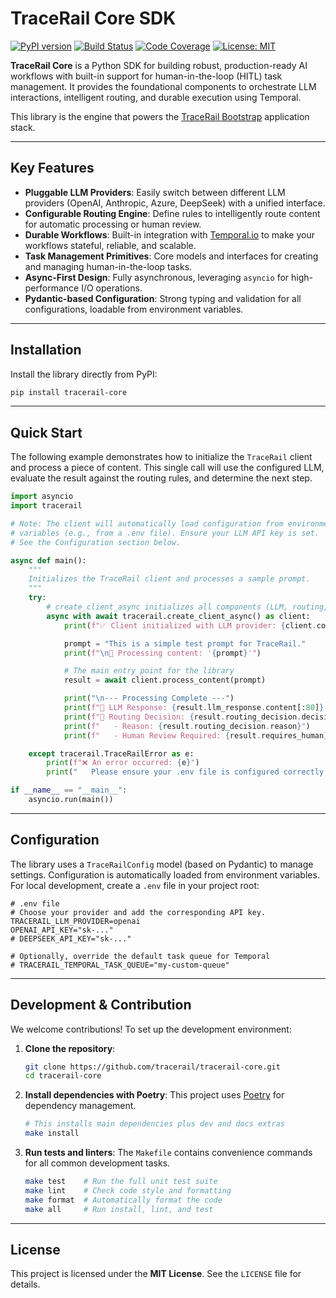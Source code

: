 # TraceRail Core SDK

[![PyPI version](https://img.shields.io/pypi/v/tracerail-core.svg)](https://pypi.org/project/tracerail-core/)
[![Build Status](https://img.shields.io/github/actions/workflow/status/tracerail/tracerail-core/main.yml?branch=main)](https://github.com/tracerail/tracerail-core/actions)
[![Code Coverage](https://img.shields.io/codecov/c/github/tracerail/tracerail-core)](https://codecov.io/gh/tracerail/tracerail-core)
[![License: MIT](https://img.shields.io/badge/License-MIT-yellow.svg)](https://opensource.org/licenses/MIT)

**TraceRail Core** is a Python SDK for building robust, production-ready AI workflows with built-in support for human-in-the-loop (HITL) task management. It provides the foundational components to orchestrate LLM interactions, intelligent routing, and durable execution using Temporal.

This library is the engine that powers the [TraceRail Bootstrap](https://github.com/tracerail/tracerail-bootstrap) application stack.

---

## Key Features

*   **Pluggable LLM Providers**: Easily switch between different LLM providers (OpenAI, Anthropic, Azure, DeepSeek) with a unified interface.
*   **Configurable Routing Engine**: Define rules to intelligently route content for automatic processing or human review.
*   **Durable Workflows**: Built-in integration with [Temporal.io](https://temporal.io/) to make your workflows stateful, reliable, and scalable.
*   **Task Management Primitives**: Core models and interfaces for creating and managing human-in-the-loop tasks.
*   **Async-First Design**: Fully asynchronous, leveraging `asyncio` for high-performance I/O operations.
*   **Pydantic-based Configuration**: Strong typing and validation for all configurations, loadable from environment variables.

---

## Installation

Install the library directly from PyPI:

```bash
pip install tracerail-core
```

---

## Quick Start

The following example demonstrates how to initialize the `TraceRail` client and process a piece of content. This single call will use the configured LLM, evaluate the result against the routing rules, and determine the next step.

```python
import asyncio
import tracerail

# Note: The client will automatically load configuration from environment
# variables (e.g., from a .env file). Ensure your LLM API key is set.
# See the Configuration section below.

async def main():
    """
    Initializes the TraceRail client and processes a sample prompt.
    """
    try:
        # create_client_async initializes all components (LLM, routing, etc.)
        async with await tracerail.create_client_async() as client:
            print(f"✅ Client initialized with LLM provider: {client.config.llm.provider.value}")

            prompt = "This is a simple test prompt for TraceRail."
            print(f"\n📝 Processing content: '{prompt}'")

            # The main entry point for the library
            result = await client.process_content(prompt)

            print("\n--- Processing Complete ---")
            print(f"🤖 LLM Response: {result.llm_response.content[:80]}...")
            print(f"🔀 Routing Decision: {result.routing_decision.decision.value}")
            print(f"   - Reason: {result.routing_decision.reason}")
            print(f"   - Human Review Required: {result.requires_human}")

    except tracerail.TraceRailError as e:
        print(f"❌ An error occurred: {e}")
        print("   Please ensure your .env file is configured correctly with an API key.")

if __name__ == "__main__":
    asyncio.run(main())
```

---

## Configuration

The library uses a `TraceRailConfig` model (based on Pydantic) to manage settings. Configuration is automatically loaded from environment variables. For local development, create a `.env` file in your project root:

```dotenv
# .env file
# Choose your provider and add the corresponding API key.
TRACERAIL_LLM_PROVIDER=openai
OPENAI_API_KEY="sk-..."
# DEEPSEEK_API_KEY="sk-..."

# Optionally, override the default task queue for Temporal
# TRACERAIL_TEMPORAL_TASK_QUEUE="my-custom-queue"
```

---

## Development & Contribution

We welcome contributions! To set up the development environment:

1.  **Clone the repository**:
    ```bash
    git clone https://github.com/tracerail/tracerail-core.git
    cd tracerail-core
    ```
2.  **Install dependencies with Poetry**:
    This project uses [Poetry](https://python-poetry.org/) for dependency management.
    ```bash
    # This installs main dependencies plus dev and docs extras
    make install
    ```
3.  **Run tests and linters**:
    The `Makefile` contains convenience commands for all common development tasks.
    ```bash
    make test    # Run the full unit test suite
    make lint    # Check code style and formatting
    make format  # Automatically format the code
    make all     # Run install, lint, and test
    ```

---

## License

This project is licensed under the **MIT License**. See the `LICENSE` file for details.